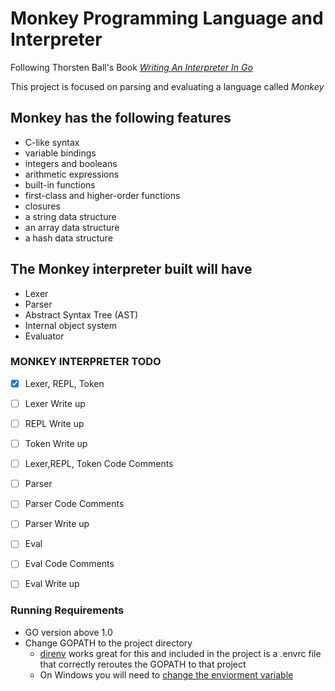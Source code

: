 # Monkey Programming Language and Interpreter

Following Thorsten Ball's Book [*Writing An Interpreter In Go*](https://interpreterbook.com/) 

This project is focused on parsing and evaluating a language called *Monkey*

## Monkey has the following features

- C-like syntax
- variable bindings
- integers and booleans
- arithmetic expressions
- built-in functions
- first-class and higher-order functions
- closures
- a string data structure
- an array data structure
- a hash data structure

## The Monkey interpreter built will have 

- Lexer
- Parser
- Abstract Syntax Tree (AST)
- Internal object system
- Evaluator

### MONKEY INTERPRETER TODO

- [x] Lexer, REPL, Token
- [ ] Lexer Write up
- [ ] REPL Write up
- [ ] Token Write up
- [ ] Lexer,REPL, Token Code Comments
- [ ] Parser
- [ ] Parser Code Comments
- [ ] Parser Write up
- [ ] Eval
- [ ] Eval Code Comments
- [ ] Eval Write up


### Running Requirements 
- GO version above 1.0
- Change GOPATH to the project directory
  - [direnv](https://direnv.net/) works great for this and included in the project is a .envrc file that correctly reroutes the GOPATH to that project
  - On Windows you will need to [change the enviorment variable](https://github.com/golang/go/wiki/SettingGOPATH)

